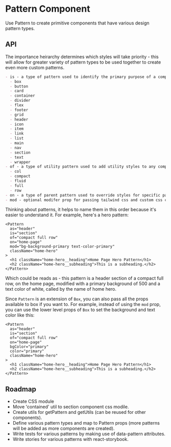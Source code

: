 # Pattern Component

Use Pattern to create primitive components that have various design pattern types.

## API

The importance heirarchy determines which styles will take priority - this will allow for greater variety of pattern types to be used together to create even more custom patterns.

```md
- is - a type of pattern used to identify the primary purpose of a component using well known design patterns or well documented namespace.
  - box
  - button
  - card
  - container
  - divider
  - flex
  - footer
  - grid
  - header
  - icon
  - item
  - link
  - list
  - main
  - nav
  - section
  - text
  - wrapper
- of - a type of utility pattern used to add utility styles to any component extension of the pattern component.
  - col
  - compact
  - fluid
  - full
  - row
- on - a type of parent pattern used to override styles for specific pages, containers, compositions, layouts, or templates.
- mod - optional modifer prop for passing tailwind css and custom css classes. A shorter alternative to using className, which className should still override.
```

Thinking about patterns, it helps to name them in this order because it's easier to understand it. For example, here's a hero pattern:

```tsx
<Pattern
  as="header"
  is="section"
  of="compact full row"
  on="home-page"
  mod="bg-background-primary text-color-primary"
  className="home-hero"
>
  <h1 className="home-hero__heading">Home Page Hero Pattern</h1>
  <h2 className="home-hero__subheading">This is a subheading.</h2>
</Pattern>
```

Which could be reads as - this pattern is a header section of a compact full row, on the home page, modified with a primary background of 500 and a text color of white, called by the name of home hero.

Since `Pattern` is an extension of `Box`, you can also pass all the props available to box if you want to. For example, instead of using the `mod` prop, you can use the lower level props of `Box` to set the background and text color like this:

```tsx
<Pattern
  as="header"
  is="section"
  of="compact full row"
  on="home-page"
  bgColor="primary"
  color="primary"
  className="home-hero"
>
  <h1 className="home-hero__heading">Home Page Hero Pattern</h1>
  <h2 className="home-hero__subheading">This is a subheading.</h2>
</Pattern>
```

## Roadmap

- Create CSS module
- Move 'contained' util to section component css modile.
- Create utils for getPattern and getUtils (can be reused for other components).
- Define various pattern types and map to Pattern props (more patterns will be added as more components are created).
- Write tests for various patterns by making use of data-pattern attributes.
- Write stories for various patterns with react-storybook.

